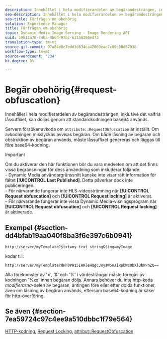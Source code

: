 ```yaml
---
description: Innehållet i hela modifierardelen av begärandesträngen, inklusive det valfria låssuffixet, kan döljas genom att standardkodningen base64 används.
seo-description: Innehållet i hela modifierardelen av begärandesträngen, inklusive det valfria låssuffixet, kan döljas genom att standardkodningen base64 används.
seo-title: Förfrågan om obehörig
solution: Experience Manager
title: Förfrågan om obehörig
topic: Dynamic Media Image Serving - Image Rendering API
uuid: 59b12a78-c4ba-4b6d-97bc-63150298ed73
translation-type: tm+mt
source-git-commit: 97a84e8e7edd3d834ca42069eae7c09c00d57938
workflow-type: tm+mt
source-wordcount: '234'
ht-degree: 0%

---
```



# Begär obehörig{#request-obfuscation}

Innehållet i hela modifierardelen av begärandesträngen, inklusive det valfria låssuffixet, kan döljas genom att standardkodningen base64 används.

Servern försöker avkoda om `attribute::RequestObfuscation` är inställt. Om avkodningen misslyckas avvisas begäran. Om både låsning av begäran och obstruktion av begäran används, måste låssuffixet genereras och läggas till före base64-kodning.

>[!IMPORTANT]
>
>Om du aktiverar den här funktionen bör du vara medveten om att det finns vissa begränsningar för dess användning som inkluderar följande:<br>- Dynamic Media användargränssnitt kanske inte visar rätt information för fältet **[!UICONTROL Last Published]**. Detta påverkar dock inte publiceringen.<br>- För närvarande fungerar inte HLS-videoströmning när **[!UICONTROL Request obfuscation]** och  **[!UICONTROL Request locking]** är aktiverat.<br>- För närvarande fungerar inte vissa Dynamic Media-visningsprogram när  **[!UICONTROL Request obfuscation]** och  **[!UICONTROL Request locking]** är aktiverade.

## Exempel {#section-dd4bfab19aa040f8ba3f6e397c6b0941}

`http://server/myTemplate?$txt=my text string&$img=myImage`

kodar till:

`http://server/myTemplate?dHh0PW15IHRleHQgc3RyaW5nJiRpbWc9bXlJbWFnZQ==`

Alla förekomster av &#39;=&#39;, &#39;&amp;&#39; och &#39;%&#39; i värdesträngar måste föregås av kodningen &#39;%xx&#39; innan begäran döljs. Annars behöver du inte http-koda *modifierarna*-delen av begäran, antingen före eller efter dolda funktioner, även om låsning av begäran används, eftersom base64-kodning är säker för http-överföring.

## Se även {#section-7ea59724c97c4ee9a510dbbc1f79e564}

[HTTP-kodning](../../../../../is-api/http-ref/image-serving-api-ref/c-http-protocol-reference/c-syntax-and-features/r-http-encoding.md#reference-bb34dd13f316462695448acfa8f92df7),  [Request Locking](../../../../../is-api/http-ref/image-serving-api-ref/c-http-protocol-reference/c-syntax-and-features/r-request-locking.md#reference-4177193d20774daab0dbf206a927844c),  [attribut::RequestObfuscation](../../../../../is-api/image-catalog/image-serving-api-ref/c-image-catalog-reference/c-attributes-reference/r-requestobfuscation.md#reference-730a3330253343f893419ebd52baf0bd)
